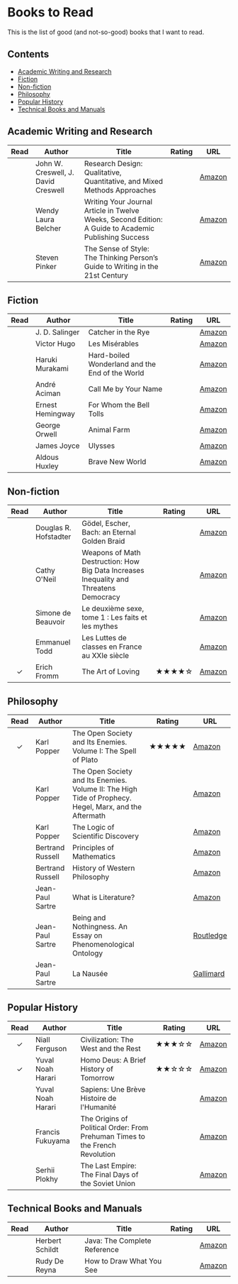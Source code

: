 # Books to Read

This is the list of good (and not-so-good) books that I want to read.

## Contents

- [Academic Writing and Research](#academic-writing-and-research)
- [Fiction](#fiction)
- [Non-fiction](#non-fiction)
- [Philosophy](#philosophy)
- [Popular History](#popular-history)
- [Technical Books and Manuals](#technical-books-and-manuals)

## Academic Writing and Research

| **Read** | **Author** | **Title** | **Rating** | **URL** |
|:---:|---|---|:---:|---|
|  | John W. Creswell, J. David Creswell | Research Design: Qualitative, Quantitative, and Mixed Methods Approaches |  | [Amazon](https://www.amazon.fr/dp/1506386709) |
|  | Wendy Laura Belcher | Writing Your Journal Article in Twelve Weeks, Second Edition: A Guide to Academic Publishing Success |  | [Amazon](https://www.amazon.fr/dp/022649991X) |
|  | Steven Pinker | The Sense of Style: The Thinking Person’s Guide to Writing in the 21st Century |  | [Amazon](https://www.amazon.fr/dp/0241957710) |

## Fiction

| **Read** | **Author** | **Title** | **Rating** | **URL** |
|:---:|---|---|:---:|---|
|  | J. D. Salinger | Catcher in the Rye |  | [Amazon](https://www.amazon.fr/dp/1439550050) |
|  | Victor Hugo | Les Misérables |  | [Amazon](https://www.amazon.fr/dp/2253096334/) |
|  | Haruki Murakami | Hard-boiled Wonderland and the End of the World |  | [Amazon](https://www.amazon.fr/dp/0099448785/) |
|  | André Aciman | Call Me by Your Name |  | [Amazon](https://www.amazon.fr/dp/1250169445/) |
|  | Ernest Hemingway | For Whom the Bell Tolls |  | [Amazon](https://www.amazon.fr/dp/0099908603/) |
|  | George Orwell | Animal Farm |  | [Amazon](https://www.amazon.fr/dp/0141036133/) |
|  | James Joyce | Ulysses |  | [Amazon](https://www.amazon.fr/dp/1840226358/) |
|  | Aldous Huxley | Brave New World |  | [Amazon](https://www.amazon.fr/dp/0099477467/) |

## Non-fiction

| **Read** | **Author** | **Title** | **Rating** | **URL** |
|:---:|---|---|:---:|---|
|  | Douglas R. Hofstadter | Gödel, Escher, Bach: an Eternal Golden Braid |  | [Amazon](https://www.amazon.fr/dp/0465026567) |
|  | Cathy O'Neil | Weapons of Math Destruction: How Big Data Increases Inequality and Threatens Democracy |  | [Amazon](https://www.amazon.fr/dp/0553418831) |
|  | Simone de Beauvoir | Le deuxième sexe, tome 1 : Les faits et les mythes |  | [Amazon](https://www.amazon.fr/dp/207032351X) |
|  | Emmanuel Todd | Les Luttes de classes en France au XXIe siècle |  | [Amazon](https://www.amazon.fr/dp/2021426823/) |
| &check; | Erich Fromm | The Art of Loving | &#9733;&#9733;&#9733;&#9733;&#9734; | [Amazon](https://www.amazon.fr/dp/6077470244/) |

## Philosophy

| **Read** | **Author** | **Title** | **Rating** | **URL** |
|:---:|---|---|:---:|---|
| &check; | Karl Popper | The Open Society and Its Enemies. Volume I: The Spell of Plato | &#9733;&#9733;&#9733;&#9733;&#9733; | [Amazon](https://www.amazon.fr/dp/0415610214) |
|  | Karl Popper | The Open Society and Its Enemies. Volume II: The High Tide of Prophecy. Hegel, Marx, and the Aftermath |  | [Amazon](https://www.amazon.fr/dp/0415610214) |
|  | Karl Popper | The Logic of Scientific Discovery |  | [Amazon](https://www.amazon.fr/dp/0415278449) |
|  | Bertrand Russell | Principles of Mathematics |  | [Amazon](https://www.amazon.fr/dp/0415487412) |
|  | Bertrand Russell | History of Western Philosophy |  | [Amazon](https://www.amazon.fr/dp/0415325056) |
|  | Jean-Paul Sartre | What is Literature? |  | [Amazon](https://www.amazon.fr/dp/0415254043/) |
|  | Jean-Paul Sartre | Being and Nothingness. An Essay on Phenomenological Ontology |  | [Routledge](https://www.routledge.com/Being-and-Nothingness-An-Essay-on-Phenomenological-Ontology/Sartre/p/book/9780415278485) |
|  | Jean-Paul Sartre | La Nausée |  | [Gallimard](http://www.gallimard.fr/Catalogue/GALLIMARD/Blanche/La-Nausee) |

## Popular History

| **Read** | **Author** | **Title** | **Rating** | **URL** |
|:---:|---|---|:---:|---|
| &check; | Niall Ferguson | Civilization: The West and the Rest | &#9733;&#9733;&#9733;&#9734;&#9734; | [Amazon](https://www.amazon.fr/dp/1594203059/) |
| &check; | Yuval Noah Harari | Homo Deus: A Brief History of Tomorrow | &#9733;&#9733;&#9734;&#9734;&#9734; | [Amazon](https://www.amazon.fr/dp/1784703931/) |
|  | Yuval Noah Harari | Sapiens: Une Brève Histoire de l'Humanité |  | [Amazon](https://www.amazon.fr/dp/0099590085/) |
|  | Francis Fukuyama | The Origins of Political Order: From Prehuman Times to the French Revolution |  | [Amazon](https://www.amazon.fr/dp/1846682576) |
|  | Serhii Plokhy | The Last Empire: The Final Days of the Soviet Union |  | [Amazon](https://www.amazon.fr/dp/1780746466/) |

## Technical Books and Manuals

| **Read** | **Author** | **Title** | **Rating** | **URL** |
|:---:|---|---|:---:|---|
|  | Herbert Schildt | Java: The Complete Reference |  | [Amazon](https://www.amazon.fr/dp/1260440230/) |
|  | Rudy De Reyna | How to Draw What You See |  | [Amazon](https://www.amazon.fr/dp/0823023753/) |
